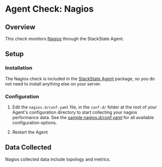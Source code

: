 # Agent Check: Nagios

## Overview

This check monitors [Nagios][1] through the StackState Agent.

## Setup

### Installation

The Nagios check is included in the [StackState Agent][2] package, so you do not
need to install anything else on your server.

### Configuration

1. Edit the `nagios.d/conf.yaml` file, in the `conf.d/` folder at the root of your
   Agent's configuration directory to start collecting your nagios performance data.
   See the [sample nagios.d/conf.yaml][2] for all available configuration options.

2. Restart the Agent

## Data Collected

Nagios collected data include topology and metrics.

[1]: https://www.nagios.org
[2]: https://github.com/StackVista/stackstate-agent-integrations/blob/master/nagios/stackstate_checks/nagios/data/conf.yaml.example

